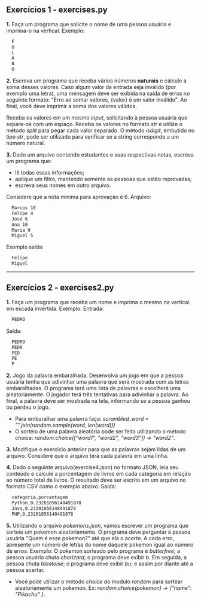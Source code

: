 ## Exercícios 1 - exercises.py

**1.** Faça um programa que solicite o nome de uma pessoa usuária e imprima-o na vertical. Exemplo:
```sh
  F
  U
  L
  A
  N
  O
```

**2.** Escreva um programa que receba vários números **naturais** e calcule a soma desses valores. Caso algum valor da entrada seja inválido (por exemplo uma letra), uma mensagem deve ser exibida na saída de erros no seguinte formato: "Erro ao somar valores, {valor} é um valor inválido". Ao final, você deve imprimir a soma dos valores válidos.

Receba os valores em um mesmo *input*, solicitando à pessoa usuária que separe-os com um espaço. Receba os valores no formato *str* e utilize o método *split* para pegar cada valor separado. O método *isdigit*, embutido no tipo *str*, pode ser utilizado para verificar se a string corresponde a um número natural.

**3.** Dado um arquivo contendo estudantes e suas respectivas notas, escreva um programa que:
* lê todas essas informações;
* aplique um filtro, mantendo somente as pessoas que estão reprovadas;
* escreva seus nomes em outro arquivo.

Considere que a nota miníma para aprovação é 6.
Arquivo:
```sh
  Marcos 10
  Felipe 4
  José 6
  Ana 10
  Maria 9
  Miguel 5
```

Exemplo saída:
```sh
  Felipe
  Miguel
```

---

## Exercícios 2 - exercises2.py

**1.** Faça um programa que receba um nome e imprima o mesmo na vertical em escada invertida. Exemplo:
Entrada:
```sh
  PEDRO
```
Saída:
```sh
  PEDRO
  PEDR
  PED
  PE
  P
```

**2.** Jogo da palavra embaralhada. Desenvolva um jogo em que a pessoa usuária tenha que adivinhar uma palavra que será mostrada com as letras embaralhadas. O programa terá uma lista de palavras e escolherá uma aleatoriamente. O jogador terá três tentativas para adivinhar a palavra. Ao final, a palavra deve ser mostrada na tela, informando se a pessoa ganhou ou perdeu o jogo.
* Para embaralhar uma palavra faça: *scrambled_word = "".join(random.sample(word, len(word)))*
* O sorteio de uma palavra aleatória pode ser feito utilizando o método choice: *random.choice(["word1", "word2", "word3"]) -> "word2"*.

**3.** Modifique o exercício anterior para que as palavras sejam lidas de um arquivo. Considere que o arquivo terá cada palavra em uma linha.

**4.** Dado o seguinte arquivo(exercise4.json) no formato JSON, leia seu conteúdo e calcule a porcentagem de livros em cada categoria em relação ao número total de livros. O resultado deve ser escrito em um arquivo no formato CSV como o exemplo abaixo.
Saída:
```sh
  categoria,porcentagem
  Python,0.23201856148491878
  Java,0.23201856148491878
  PHP,0.23201856148491878
```

**5.** Utilizando o arquivo *pokemons.json*, vamos escrever um programa que sorteie um pokemon aleatoriamente. O programa deve perguntar à pessoa usuária "Quem é esse pokemon?" até que ela o acerte. A cada erro, apresente um número de letras do nome daquele pokemon igual ao número de erros.
Exemplo: O pokemon sorteado pelo programa é *butterfree*; a pessoa usuária chuta *charizard*; o programa deve exibir *b*. Em seguida, a pessoa chuta *blastoise*; o programa deve exibir *bu*; e assim por diante até a pessoa acertar.
* Você pode utilizar o método *choice* do modulo *random* para sortear aleatoriamente um pokemon. Ex: *random.choice(pokemon) -> {"name": "Pikachu" }*.